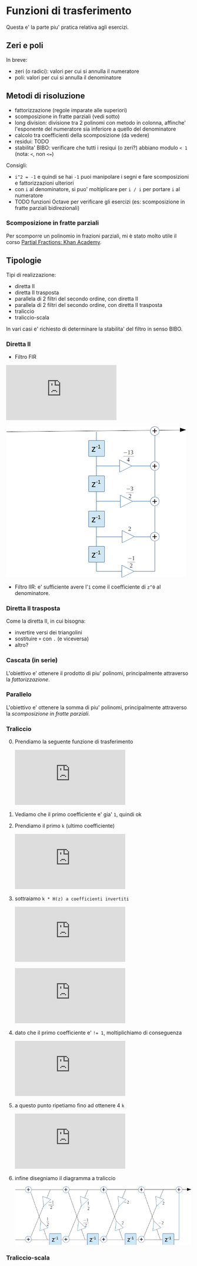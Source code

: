# Funzioni di trasferimento

Questa e' la parte piu' pratica relativa agli esercizi.

## Zeri e poli

In breve:

- zeri (o radici):  valori per cui si annulla il numeratore
- poli:  valori per cui si annulla il denominatore

## Metodi di risoluzione

- fattorizzazione (regole imparate alle superiori)
- scomposizione in fratte parziali (vedi sotto)
- long division:  divisione tra 2 polinomi con metodo in colonna, affinche' l'esponente del numeratore sia inferiore a quello del denominatore
- calcolo tra coefficienti della scomposizione (da vedere)
- residui:  TODO
- stabilita' BIBO:  verificare che tutti i resiqui (o zeri?) abbiano modulo `< 1` (nota: `<`, non `<=`)

Consigli:

- `i^2 = -1` e quindi se hai `-1` puoi manipolare i segni e fare scomposizioni e fattorizzazioni ulteriori
- con `i` al denominatore, si puo' moltiplicare per `i / i` per portare `i` al numeratore
- TODO funzioni Octave per verificare gli esercizi (es: scomposizione in fratte parziali bidirezionali)

### Scomposizione in fratte parziali

Per scomporre un polinomio in frazioni parziali, mi è stato molto utile il corso [Partial Fractions: Khan Academy](https://www.khanacademy.org/math/algebra2/polynomial_and_rational/partial-fraction-expansion/).

## Tipologie

Tipi di realizzazione:

- diretta II
- diretta II trasposta
- parallela di 2 filtri del secondo ordine, con diretta II
- parallela di 2 filtri del secondo ordine, con diretta II trasposta
- traliccio
- traliccio-scala

In vari casi e' richiesto di determinare la stabilita' del filtro in senso BIBO.

### Diretta II

- Filtro FIR

![](http://latex.codecogs.com/gif.latex?H%28z%29%20%3D%201%20-%20%5Cfrac%7B13%7D%7B4%7Dz%5E%7B-1%7D%20-%20%5Cfrac%7B3%7D%7B2%7Dz%5E%7B-2%7D%20&plus;%202z%5E%7B-3%7D%20-%20%5Cfrac%7B1%7D%7B2%7Dz%5E%7B-4%7D)

![](images/direct.png)

- Filtro IIR:  e' sufficiente avere l'`1` come il coefficiente di `z^0` al denominatore.

### Diretta II trasposta

Come la diretta II, in cui bisogna:

- invertire versi dei triangolini
- sostituire `+` con `.` (e viceversa)
- altro?

### Cascata (in serie)

L'obiettivo e' ottenere il prodotto di piu' polinomi, principalmente attraverso la *fattorizzazione*.

### Parallelo

L'obiettivo e' ottenere la somma di piu' polinomi, principalmente attraverso la *scomposizione in fratte parziali*.

### Traliccio

0. Prendiamo la seguente funzione di trasferimento

    ![](http://latex.codecogs.com/gif.latex?H%28z%29%20%3D%201%20-%20%5Cfrac%7B13%7D%7B4%7Dz%5E%7B-1%7D%20-%20%5Cfrac%7B3%7D%7B2%7Dz%5E%7B-2%7D%20&plus;%202z%5E%7B-3%7D%20-%20%5Cfrac%7B1%7D%7B2%7Dz%5E%7B-4%7D)

1. Vediamo che il primo coefficiente e' gia' `1`, quindi ok

2. Prendiamo il primo `k` (ultimo coefficiente)

    ![](http://latex.codecogs.com/gif.latex?k_4%20%3D%20-%20%5Cfrac%7B1%7D%7B2%7D)

3. sottraiamo `k * H(z) a coefficienti invertiti`

    ![](http://latex.codecogs.com/gif.latex?H%28z%29%20%3D%201%20-%20%5Cfrac%7B13%7D%7B4%7Dz%5E%7B-1%7D%20-%20%5Cfrac%7B3%7D%7B2%7Dz%5E%7B-2%7D%20&plus;%202z%5E%7B-3%7D%20-%20%5Cfrac%7B1%7D%7B2%7Dz%5E%7B-4%7D%20&plus;%20%5Cfrac%7B1%7D%7B2%7D%20%28-%20%5Cfrac%7B1%7D%7B2%7D%20&plus;%202z%5E%7B-1%7D%20-%20%5Cfrac%7B3%7D%7B2%7Dz%5E%7B-2%7D%20-%20%5Cfrac%7B13%7D%7B4%7Dz%5E%7B-3%7D%20&plus;%20z%5E%7B-4%7D%29)
    
    ![](http://latex.codecogs.com/gif.latex?%5Cfrac%7B3%7D%7B4%7D%20-%20%5Cfrac%7B9%7D%7B4%7Dz%5E%7B-1%7D%20-%20%5Cfrac%7B9%7D%7B4%7Dz%5E%7B-2%7D%20&plus;%20%5Cfrac%7B3%7D%7B8%7Dz%5E%7B-3%7D)

4. dato che il primo coefficiente e' `!= 1`, moltiplichiamo di conseguenza

    ![](http://latex.codecogs.com/gif.latex?%5Cfrac%7B4%7D%7B3%7D%20%28%20%5Cfrac%7B3%7D%7B4%7D%20-%20%5Cfrac%7B9%7D%7B4%7Dz%5E%7B-1%7D%20-%20%5Cfrac%7B9%7D%7B4%7Dz%5E%7B-2%7D%20&plus;%20%5Cfrac%7B3%7D%7B8%7Dz%5E%7B-3%7D%20%29%20%3D%201%20-3z%5E%7B-1%7D%20-3z%5E%7B-2%7D%20&plus;%20z%5E%7B-3%7D)

5. a questo punto ripetiamo fino ad ottenere 4 `k`

    ![](http://latex.codecogs.com/gif.latex?k_4%20%3D%20-%5Cfrac%7B1%7D%7B2%7D%2C%20k_3%20%3D%20%5Cfrac%7B1%7D%7B2%7D%2C%20k_2%20%3D%20-2%2C%20k_1%20%3D%202)

6. infine disegniamo il diagramma a traliccio

    ![](images/lattice.png)

### Traliccio-scala

